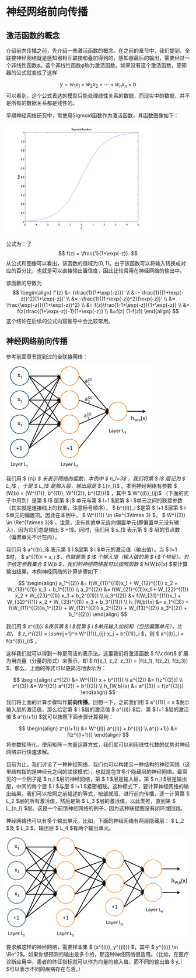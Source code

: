 # 神经网络前向传播

## 激活函数的概念

介绍前向传播之前，先介绍一些激活函数的概念。在之前的章节中，我们提到，全联接神经网络就是感知器相互联接和叠加得到的，感知器最后的输出，需要经过一个非线性函数$\phi$。这个非线性函数$\phi$称为激活函数。如果没有这个激活函数，感知器的公式就变成了这样

$$
y =w_1x_1+w_2x_2+\cdots+w_nx_n + b
$$
可以看到，这个公式表达的模型只能处理线性关系的数据，而现实中的数据，并不是所有的数据关系都是线性的。

早期神经网络研究中，常使用Sigmoid函数作为激活函数，其函数图像如下：

![212-dl-basics-01-02](212-dl-basics-01/212-dl-basics-01-02.png)

公式为：了
$$
f(z) = \frac{1}{1+\exp(-z)}.
$$
从公式和图像可以看出，该函数的值域为$(0, 1)$。由于该函数可以将输入转换成对应的百分比，也就是可以直接输出置信度，因此比较常用在神经网络的输出中。

该函数的导数为
$$
\begin{align}
f'(z) &= (\frac{1}{1+\exp(-z)})' \\
       &=- \frac{1}{(1+\exp(-z))^2}(1+\exp(-z))' \\
       &= -\frac{1}{(1+\exp(-z))^2}(\exp(-z))' \\
       &= \frac{\exp(-z)}{(1+\exp(-z))^2} \\
       &= f(z)\frac{1-1+\exp(-z)}{1+\exp(-z)} \\
       &= f(z)\frac{(1+\exp(-z))-1}{1+\exp(-z)} \\
       &=f(z) (1-f(z))
\end{align}
$$
这个结论在后续的公式内容推导中会比较常用。

## 神经网络前向传播

参考前面章节提到过的全联接网络：

![212-dl-basics-01-01](212-dl-basics-01/212-dl-basics-01-01.png)

我们用 $  {n}_l $ 来表示网络的层数，本例中 $ n_l=3$ ，我们将第 $ l$ 层记为 $ L_l$ ，于是 $ L_1$ 是输入层，输出层是 $ L_{n_l}$ 。本例神经网络有参数 $ (W,b) = (W^{(1)}, b^{(1)}, W^{(2)}, b^{(2)})$ ，其中 $ W^{(l)}_{ij}$ （下面的式子中用到）是第 $ l$ 层第 $ j$ 单元与第 $ l+1 $层第 $ i $单元之间的联接参数（其实就是连接线上的权重，注意标号顺序）， $ b^{(l)}_i $是第 $ l+1 $层第 $ i $单元的偏置项。因此在本例中， $ W^{(1)} \in \Re^{3\times 3} $， $ W^{(2)} \in \Re^{1\times 3}$ 。注意，没有其他单元连向偏置单元(即偏置单元没有输入)，因为它们总是输出 $ +1$。同时，我们用 $ s_l$ 表示第 $ l$ 层的节点数（偏置单元不计在内）。


我们用 $ a^{(l)}_i$ 表示第 $ l $层第 $ i $单元的激活值（输出值）。当 $ l=1 $时， $ a^{(1)}_i = x_i $，也就是第 $ i$ 个输入值（输入值的第 $ i $个特征）。对于给定参数集合 $ W,b $，我们的神经网络就可以按照函数 $ h_{W,b}(x) $来计算输出结果。本例神经网络的计算步骤如下：

$$
\begin{align}
a_1^{(2)} &= f(W_{11}^{(1)}x_1 + W_{12}^{(1)} x_2 + W_{13}^{(1)} x_3 + b_1^{(1)})  \\
a_2^{(2)} &= f(W_{21}^{(1)}x_1 + W_{22}^{(1)} x_2 + W_{23}^{(1)} x_3 + b_2^{(1)})  \\
a_3^{(2)} &= f(W_{31}^{(1)}x_1 + W_{32}^{(1)} x_2 + W_{33}^{(1)} x_3 + b_3^{(1)})  \\
h_{W,b}(x) &= a_1^{(3)} =  f(W_{11}^{(2)}a_1^{(2)} + W_{12}^{(2)} a_2^{(2)} + W_{13}^{(2)} a_3^{(2)} + b_1^{(2)}) 
\end{align}
$$

我们用 $ z^{(l)}_i $表示第 $ l $层第 $ i $单元输入加权和（包括偏置单元），比如， $  z_i^{(2)} = \sum_{j=1}^n W^{(1)}_{ij} x_j + b^{(1)}_i $，则 $ a^{(l)}_i = f(z^{(l)}_i)$ 。


这样我们就可以得到一种更简洁的表示法。这里我们将激活函数 $ f(\cdot)$ 扩展为用向量（分量的形式）来表示，即 $ f([z_1, z_2, z_3]) = [f(z_1), f(z_2), f(z_3)] $，那么，上面的等式可以更简洁地表示为：

$$
\begin{align}
z^{(2)} &= W^{(1)} x + b^{(1)} \\
a^{(2)} &= f(z^{(2)}) \\
z^{(3)} &= W^{(2)} a^{(2)} + b^{(2)} \\
h_{W,b}(x) &= a^{(3)} = f(z^{(3)})
\end{align}
$$
我们将上面的计算步骤叫作**前向传播**。回想一下，之前我们用 $ a^{(1)} = x $表示输入层的激活值，那么给定第 $ l $层的激活值 $ a^{(l)} $后，第 $ l+1 $层的激活值 $ a^{(l+1)} $就可以按照下面步骤计算得到：

$$
\begin{align}
z^{(l+1)} &= W^{(l)} a^{(l)} + b^{(l)}   \\
a^{(l+1)} &= f(z^{(l+1)})
\end{align}
$$
将参数矩阵化，使用矩阵－向量运算方式，我们就可以利用线性代数的优势对神经网络进行快速求解。


目前为止，我们讨论了一种神经网络，我们也可以构建另一种结构的神经网络（这里结构指的是神经元之间的联接模式），也就是包含多个隐藏层的神经网络。最常见的一个例子是 $  n_l $层的神经网络，第 $  1 $层是输入层，第 $  n_l $层是输出层，中间的每个层 $  l $与层 $  l+1 $紧密相联。这种模式下，要计算神经网络的输出结果，我们可以按照之前描述的等式，按部就班，进行前向传播，逐一计算第 $  L_2 $层的所有激活值，然后是第 $  L_3 $层的激活值，以此类推，直到第 $  L_{n_l} $层。这是一个前馈神经网络的例子，因为这种联接图没有闭环或回路。


神经网络也可以有多个输出单元。比如，下面的神经网络有两层隐藏层： $ L_2 $及 $ L_3 $，输出层 $ L_4 $有两个输出单元。

![212-dl-basics-01-03](212-dl-basics-01/212-dl-basics-01-03.png)

要求解这样的神经网络，需要样本集  $ (x^{(i)}, y^{(i)}) ​$，其中 $ y^{(i)} \in \Re^2 ​$。如果你想预测的输出是多个的，那这种神经网络很适用。（比如，在医疗诊断应用中，患者的体征指标就可以作为向量的输入值，而不同的输出值 $ y_i ​$可以表示不同的疾病存在与否。）
